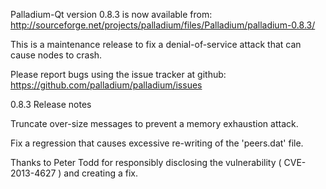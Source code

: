 Palladium-Qt version 0.8.3 is now available from:
  http://sourceforge.net/projects/palladium/files/Palladium/palladium-0.8.3/

This is a maintenance release to fix a denial-of-service attack that
can cause nodes to crash.

Please report bugs using the issue tracker at github:
  https://github.com/palladium/palladium/issues

0.8.3 Release notes

Truncate over-size messages to prevent a memory exhaustion attack.

Fix a regression that causes excessive re-writing of the 'peers.dat' file.


Thanks to Peter Todd for responsibly disclosing the vulnerability
( CVE-2013-4627 ) and creating a fix.
